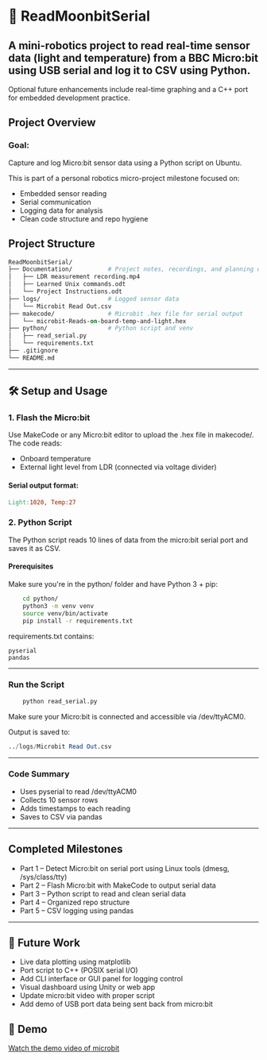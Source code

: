 # 🌙 ReadMoonbitSerial
A mini-robotics project to read real-time sensor data (light and temperature) from a BBC Micro:bit using USB serial and log it to CSV using Python.
-----------------
Optional future enhancements include real-time graphing and a C++ port for embedded development practice.

## Project Overview
### Goal:
Capture and log Micro:bit sensor data using a Python script on Ubuntu.

This is part of a personal robotics micro-project milestone focused on:

- Embedded sensor reading
- Serial communication
- Logging data for analysis
- Clean code structure and repo hygiene

## Project Structure
```graphql
ReadMoonbitSerial/
├── Documentation/          # Project notes, recordings, and planning docs
│   ├── LDR measurement recording.mp4
│   ├── Learned Unix commands.odt
│   └── Project Instructions.odt
├── logs/                   # Logged sensor data
│   └── Microbit Read Out.csv
├── makecode/               # Microbit .hex file for serial output
│   └── microbit-Reads-on-board-temp-and-light.hex
├── python/                 # Python script and venv
│   ├── read_serial.py
│   └── requirements.txt
├── .gitignore
└── README.md
```
-----------------------

## 🛠️ Setup and Usage
### 1. Flash the Micro:bit
Use MakeCode or any Micro:bit editor to upload the .hex file in makecode/.
The code reads:
- Onboard temperature
- External light level from LDR (connected via voltage divider)

#### Serial output format:
```makefile
Light:1020, Temp:27
```

### 2. Python Script
The Python script reads 10 lines of data from the micro:bit serial port and saves it as CSV.

#### Prerequisites
Make sure you're in the python/ folder and have Python 3 + pip:

```bash
    cd python/
    python3 -m venv venv
    source venv/bin/activate
    pip install -r requirements.txt
 ```
 requirements.txt contains:

```nginx
pyserial
pandas
```
---------------------------

### Run the Script
```bash
    python read_serial.py
```

Make sure your Micro:bit is connected and accessible via /dev/ttyACM0.

Output is saved to:
```mathematica
../logs/Microbit Read Out.csv
```
----------------------------

### Code Summary
- Uses pyserial to read /dev/ttyACM0
- Collects 10 sensor rows
- Adds timestamps to each reading
- Saves to CSV via pandas
-------------------------

## Completed Milestones
 - Part 1 – Detect Micro:bit on serial port using Linux tools (dmesg, /sys/class/tty)
 - Part 2 – Flash Micro:bit with MakeCode to output serial data
 - Part 3 – Python script to read and clean serial data
 - Part 4 – Organized repo structure
 - Part 5 – CSV logging using pandas

-----------------

## 🚧 Future Work
 - Live data plotting using matplotlib
 - Port script to C++ (POSIX serial I/O)
 - Add CLI interface or GUI panel for logging control
 - Visual dashboard using Unity or web app
 - Update micro:bit video with proper script
 - Add demo of USB port data being sent back from micro:bit

## 🎥 Demo
[Watch the demo video of microbit](https://youtube.com/shorts/u0WQgC-p3ss?feature=share)